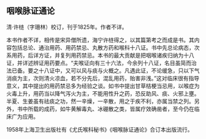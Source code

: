 ## 咽喉脉证通论

清·许梿（字珊林）校订，刊于1825年。作者不详。

本书作者不详，相传是宋异僧所遗，海宁许梿得之，以其篇第考之而成是书。其内容包括总论、通治用药、用药禁忌、丸散方药和喉科十八证。书中先总论病态，次系用药，后详方证，并复列用药禁忌。本书的最大贡献是把咽喉诸疾归纳为十八证，并详述辨证用药要点。“夫喉证向有三十六法，今余列十八证，名目虽简而治法已备。要之十八证中，又可以风与痰与火概之。凡遇此证，不论缓急，只以下气消痰为主，次则清火凉血，若不分先后，混乱用药，贻害非浅。”这对临床很有指导意义，其中提出的用药禁忌多为经验之谈。如书中提出甘草桔梗当忌用，以喉症为火毒上升，用药当以降气泻火为主，不能用性升之药，恐反助风、痰、火邪上壅。半夏、生姜虽有祛痰之功，然一辛燥，一辛散，用之于疾不利，亦属当禁之列。另外，书中所载的成药，如牛黄解毒丸、冰硼散之类，皆属疗效确凿者，至今仍在临床广为应用。

1958年上海卫生出版社有《尤氏喉科秘书》《咽喉脉证通论》合订本出版流行。
